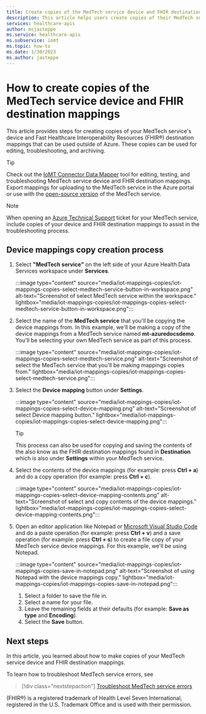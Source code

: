 ```yaml
---
title: Create copies of the MedTech service device and FHIR destination mappings - Azure Health Data Services
description: This article helps users create copies of their MedTech service device and FHIR destination mappings.
services: healthcare-apis
author: msjasteppe
ms.service: healthcare-apis
ms.subservice: iomt
ms.topic: how-to
ms.date: 1/30/2023
ms.author: jasteppe
---
```


# How to create copies of the MedTech service device and FHIR destination mappings

This article provides steps for creating copies of your MedTech service's device and Fast Healthcare Interoperability Resources (FHIR&#174;) destination mappings that can be used outside of Azure. These copies can be used for editing, troubleshooting, and archiving.

> [!TIP]
> Check out the [IoMT Connector Data Mapper](https://github.com/microsoft/iomt-fhir/tree/master/tools/data-mapper) tool for editing, testing, and troubleshooting MedTech service device and FHIR destination mappings. Export mappings for uploading to the MedTech service in the Azure portal or use with the [open-source version](https://github.com/microsoft/iomt-fhir) of the MedTech service.

> [!NOTE]
> When opening an [Azure Technical Support](https://azure.microsoft.com/support/create-ticket/) ticket for your MedTech service, include copies of your device and FHIR destination mappings to assist in the troubleshooting process.

## Device mappings copy creation process

1. Select **"MedTech service"** on the left side of your Azure Health Data Services workspace under **Services**.

   :::image type="content" source="media/iot-mappings-copies/iot-mappings-copies-select-medtech-service-button-in-workspace.png" alt-text="Screenshot of select MedTech service within the workspace." lightbox="media/iot-mappings-copies/iot-mappings-copies-select-medtech-service-button-in-workspace.png":::

2. Select the name of the **MedTech service** that you'll be copying the device mappings from. In this example, we'll be making a copy of the device mappings from a MedTech service named **mt-azuredocsdemo**. You'll be selecting your own MedTech service as part of this process.

   :::image type="content" source="media/iot-mappings-copies/iot-mappings-copies-select-medtech-service.png" alt-text="Screenshot of select the MedTech service that you'll be making mappings copies from." lightbox="media/iot-mappings-copies/iot-mappings-copies-select-medtech-service.png":::  

3. Select the **Device mapping** button under **Settings**.

   :::image type="content" source="media/iot-mappings-copies/iot-mappings-copies-select-device-mapping.png" alt-text="Screenshot of select Device mapping button." lightbox="media/iot-mappings-copies/iot-mappings-copies-select-device-mapping.png":::

   > [!TIP]
   > This process can also be used for copying and saving the contents of the also know as the FHIR destination mappings found in **Destination** which is also under **Settings** within your MedTech service.

4. Select the contents of the device mappings (for example: press **Ctrl + a**) and do a copy operation (for example: press **Ctrl + c**). 

   :::image type="content" source="media/iot-mappings-copies/iot-mappings-copies-select-device-mapping-contents.png" alt-text="Screenshot of select and copy contents of the device mappings." lightbox="media/iot-mappings-copies/iot-mappings-copies-select-device-mapping-contents.png":::

5. Open an editor application like Notepad or [Microsoft Visual Studio Code](https://code.visualstudio.com/) and do a paste operation (for example: press **Ctrl + v**) and a save operation (for example: press **Ctrl + s**) to create a file copy of your MedTech service device mappings. For this example, we'll be using Notepad. 

   :::image type="content" source="media/iot-mappings-copies/iot-mappings-copies-save-in-notepad.png" alt-text="Screenshot of using Notepad with the device mappings copy." lightbox="media/iot-mappings-copies/iot-mappings-copies-save-in-notepad.png":::

   1. Select a folder to save the file in.
   2. Select a name for your file.
   3. Leave the remaining fields at their defaults (for example: **Save as type** and **Encoding**). 
   4. Select the **Save** button.

## Next steps

In this article, you learned about how to make copies of your MedTech service device and FHIR destination mappings. 

To learn how to troubleshoot MedTech service errors, see

> [!div class="nextstepaction"]
> [Troubleshoot MedTech service errors](troubleshoot-errors.md)

(FHIR&#174;) is a registered trademark of Health Level Seven International, registered in the U.S. Trademark Office and is used with their permission.
